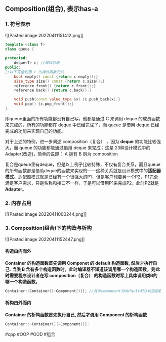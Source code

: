 ## Composition(组合), 表示has-a
### 1. 符号表示
![[Pasted image 20220411151412.png]]
```cpp
template <class T>
class queue {
	...
protected:
	deque<T> c; //底层容器
public:
//以下完全利用 c 的操作函数完成
	bool empty() const {return c.empty();}
    size_type size() const {return c.size();}
    reference front() {return c.front();}
    reference back() {return c.back();}

    void push(const value_type &x) {c.push_back(x);}
    void pop() {c.pop_front();}
}
```

即queue里面的所有功能都没有自己写，他都是通过 C 来调用 deque 的成员函数来完成的，所有的功能都在 deque 中已经完成了，而 queue 是借用 deque 已经完成的功能来实现自己的功能。

对于上述的特例，进一步阐述 composition（复合） ，因为 **deque** 的功能比较强大，而 queue 的功能都能通过借用 deque 来完成；这是 23种设计模式中的 Adapter(改造)，简单的说即： A 拥有 B 则为 composition 

复合是queue里有deque，但是以上例子比较特殊，不仅有复合关系，而且queue的所有函数都是借助deque的函数来实现的——这种关系就是设计模式中的**适配器模式**。适配器模式就是已经有一个很强大的P1，但是客户想要另一个P2，P1完全满足客户需求，只是名称和接口不一样，于是可以借用P1来完成P2，此时P2就是**Adapter**。

### 2. 内存占用
![[Pasted image 20220411000244.png]]
### 3. Composition(组合)下的构造与析构
![[Pasted image 20220411152447.png]]

#### 构造由内而外
**Container 的构造函数首先调用 Componet 的 default 构造函数, 然后才执行自己.**
**当类 B 含有多个构造函数时，此时编译器不知道该调用哪一个构造函数，则此时需要程序设计者在写 composition（复合） 的构造函数时写上具体调用类B的哪一个构造函数。**
```cpp
Container::Container():Component(){}; //其中companent为default默认构造函数，写的时候可以不加上
``` 
#### 析构由外而内
**Container 的析构函数首先执行自己, 然后才调用 Component 的析构函数**
```cpp
Container::~Container(){~Component()};
```

#cpp #OOP #OOD #组合